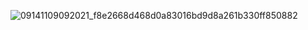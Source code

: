 ![09141109092021_f8e2668d468d0a83016bd9d8a261b330ff850882](https://user-images.githubusercontent.com/63468028/132940684-0667da00-4597-4a17-84e4-04c7ebd48c50.gif)
<!-- 
### Hi there 👋

**ikuyotagan/ikuyotagan** is a ✨ _special_ ✨ repository because its `README.md` (this file) appears on your GitHub profile.

Here are some ideas to get you started:

- 🔭 I’m currently working on ...
- 🌱 I’m currently learning ...
- 👯 I’m looking to collaborate on ...
- 🤔 I’m looking for help with ...
- 💬 Ask me about ...
- 📫 How to reach me: ...
- 😄 Pronouns: ...
- ⚡ Fun fact: ...
-->
